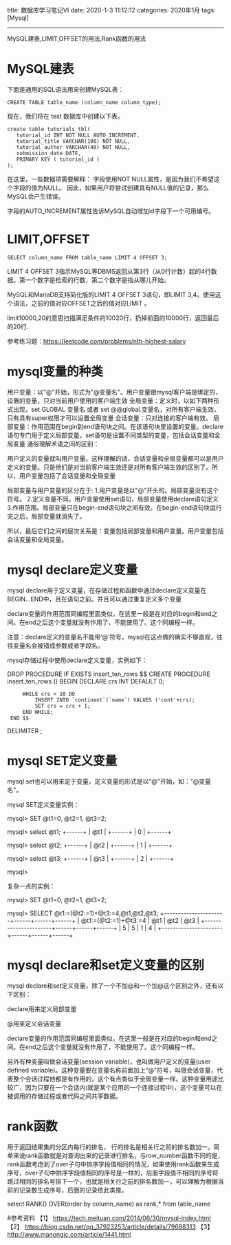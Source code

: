 title: 数据库学习笔记VI
date: 2020-1-3 11:12:12
categories: 2020年1月
tags: [Mysql]

---
MySQL建表,LIMIT,OFFSET的用法,Rank函数的用法   

<!-- more -->
#  MySQL建表

下面是通用的SQL语法用来创建MySQL表：

    CREATE TABLE table_name (column_name column_type);

现在，我们将在 test 数据库中创建以下表。

    create table tutorials_tbl(
       tutorial_id INT NOT NULL AUTO_INCREMENT,
       tutorial_title VARCHAR(100) NOT NULL,
       tutorial_author VARCHAR(40) NOT NULL,
       submission_date DATE,
       PRIMARY KEY ( tutorial_id )
    );

在这里，一些数据项需要解释：
字段使用NOT NULL属性，是因为我们不希望这个字段的值为NULL。 因此，如果用户将尝试创建具有NULL值的记录，那么MySQL会产生错误。

字段的AUTO_INCREMENT属性告诉MySQL自动增加id字段下一个可用编号。

# LIMIT,OFFSET

    SELECT column_name FROM table_name LIMIT 4 OFFSET 3;
LIMIT 4 OFFSET 3指示MySQL等DBMS返回从第3行（从0行计数）起的4行数据。第一个数字是检索的行数，第二个数字是指从哪儿开始。

MySQL和MariaDB支持简化版的LIMIT 4 OFFSET 3语句，即LIMIT 3,4。使用这个语法，之前的值对应OFFSET之后的值对应LIMIT 。

 limit10000,20的意思扫描满足条件的10020行，扔掉前面的10000行，返回最后的20行.

参考练习题：https://leetcode.com/problems/nth-highest-salary

# mysql变量的种类
用户变量：以"@"开始，形式为"@变量名"。用户变量跟mysql客户端是绑定的，设置的变量，只对当前用户使用的客户端生效
全局变量：定义时，以如下两种形式出现，set GLOBAL 变量名  或者  set @@global.变量名，对所有客户端生效。只有具有super权限才可以设置全局变量
会话变量：只对连接的客户端有效。
局部变量：作用范围在begin到end语句块之间。在该语句块里设置的变量。declare语句专门用于定义局部变量。set语句是设置不同类型的变量，包括会话变量和全局变量
通俗理解术语之间的区别：

用户定义的变量就叫用户变量。这样理解的话，会话变量和全局变量都可以是用户定义的变量。只是他们是对当前客户端生效还是对所有客户端生效的区别了。所以，用户变量包括了会话变量和全局变量

局部变量与用户变量的区分在于:
1.用户变量是以"@"开头的。局部变量没有这个符号。
2.定义变量不同。用户变量使用set语句，局部变量使用declare语句定义
3.作用范围。局部变量只在begin-end语句块之间有效。在begin-end语句块运行完之后，局部变量就消失了。

所以，最后它们之间的层次关系是：变量包括局部变量和用户变量。用户变量包括会话变量和全局变量。



# mysql declare定义变量
mysql declare用于定义变量，在存储过程和函数中通过declare定义变量在BEGIN...END中，且在语句之前。并且可以通过重复定义多个变量

declare变量的作用范围同编程里面类似，在这里一般是在对应的begin和end之间。在end之后这个变量就没有作用了，不能使用了。这个同编程一样。

注意：declare定义的变量名不能带‘@’符号，mysql在这点做的确实不够直观，往往变量名会被错成参数或者字段名。

mysql存储过程中使用declare定义变量，实例如下：

 DROP PROCEDURE IF EXISTS insert_ten_rows $$
 CREATE PROCEDURE insert_ten_rows ()
     BEGIN
         DECLARE crs INT DEFAULT 0;

         WHILE crs < 10 DO
             INSERT INTO `continent`(`name`) VALUES ('cont'+crs);
             SET crs = crs + 1;
         END WHILE;
     END $$

 DELIMITER ;

# mysql SET定义变量
mysql set也可以用来定于变量，定义变量的形式是以"@"开始，如："@变量名"。

mysql SET定义变量实例：

   mysql> SET @t1=0, @t2=1, @t3=2;

   mysql> select @t1;
   +------+
   | @t1  |
   +------+
   | 0    |
   +------+

   mysql> select @t2;
   +------+
   | @t2  |
   +------+
   | 1    |
   +------+

   mysql> select @t3;
   +------+
   | @t3  |
   +------+
   | 2    |
   +------+

   mysql>

复杂一点的实例：

   mysql> SET @t1=0, @t2=1, @t3=2;

   mysql> SELECT @t1:=(@t2:=1)+@t3:=4,@t1,@t2,@t3;
   +----------------------+------+------+------+
   | @t1:=(@t2:=1)+@t3:=4 | @t1  | @t2  | @t3  |
   +----------------------+------+------+------+
   |                    5 | 5    | 1    | 4    |
   +----------------------+------+------+------+



# mysql declare和set定义变量的区别
mysql declare和set定义变量，除了一个不加@和一个加@这个区别之外，还有以下区别：

 declare用来定义局部变量

 @用来定义会话变量

 declare变量的作用范围同编程里面类似，在这里一般是在对应的begin和end之间。在end之后这个变量就没有作用了，不能使用了。这个同编程一样。

 另外有种变量叫做会话变量(session variable)，也叫做用户定义的变量(user defined variable)。这种变量要在变量名称前面加上“@”符号，叫做会话变量，代表整个会话过程他都是有作用的，这个有点类似于全局变量一样。这种变量用途比较广，因为只要在一个会话内(就是某个应用的一个连接过程中)，这个变量可以在被调用的存储过程或者代码之间共享数据。

# rank函数
用于返回结果集的分区内每行的排名， 行的排名是相关行之前的排名数加一。简单来说rank函数就是对查询出来的记录进行排名，与row_number函数不同的是，rank函数考虑到了over子句中排序字段值相同的情况，如果使用rank函数来生成序号，over子句中排序字段值相同的序号是一样的，后面字段值不相同的序号将跳过相同的排名号排下一个，也就是相关行之前的排名数加一，可以理解为根据当前的记录数生成序号，后面的记录依此类推。

select RANK() OVER(order by column_name) as rank,* from table_name




#参考资料
【1】 https://tech.meituan.com/2014/06/30/mysql-index.html
【2】 https://blog.csdn.net/qq_37923253/article/details/79688313
【3】 http://www.manongjc.com/article/1441.html
